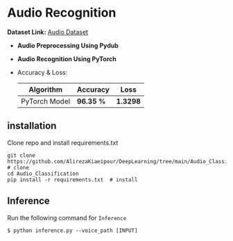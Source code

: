 # Audio Recognition

**Dataset Link:** [Audio Dataset](https://drive.google.com/drive/folders/1o3mnBriErhcjtu8sLdmedO9H3sko0xvU?usp=share_link)

   - **Audio Preprocessing Using Pydub**

   - **Audio Recognition Using PyTorch**

- Accuracy & Loss:

  Algorithm | Accuracy | Loss |
  ------------- | ------------- | ------------- |
  PyTorch Model | **96.35 %** | **1.3298** |
  
  
  
## installation
Clone repo and install requirements.txt
  ```
  git clone https://github.com/AlirezaKiaeipour/DeepLearning/tree/main/Audio_Classification  # clone
  cd Audio_Classification
  pip install -r requirements.txt  # install
  ```
  
  
## Inference
Run the following command for ``Inference``
```
$ python inference.py --voice_path [INPUT]
``` 
